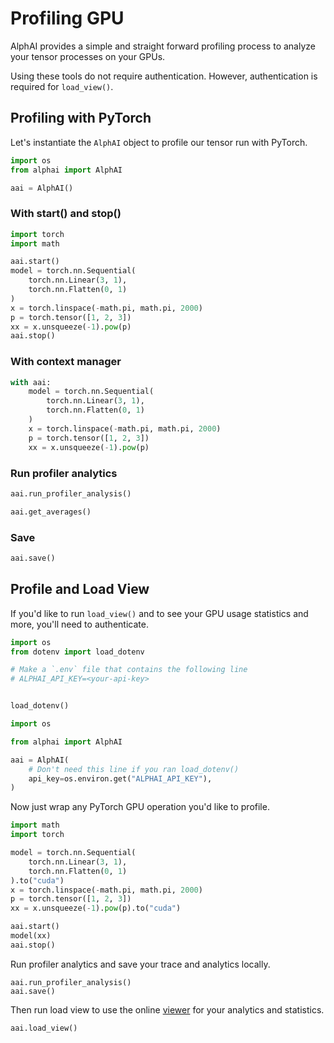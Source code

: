 # Profiling GPU

AlphAI provides a simple and straight forward profiling process to analyze your tensor processes on your GPUs.

Using these tools do not require authentication. However, authentication is required for `load_view()`.

## Profiling with PyTorch

Let's instantiate the `AlphAI` object to profile our tensor run with PyTorch.


```python
import os
from alphai import AlphAI

aai = AlphAI()
```

### With start() and stop()


```python
import torch
import math

aai.start()
model = torch.nn.Sequential(
    torch.nn.Linear(3, 1),
    torch.nn.Flatten(0, 1)
)
x = torch.linspace(-math.pi, math.pi, 2000)
p = torch.tensor([1, 2, 3])
xx = x.unsqueeze(-1).pow(p)
aai.stop()


```

### With context manager


```python
with aai:
    model = torch.nn.Sequential(
        torch.nn.Linear(3, 1),
        torch.nn.Flatten(0, 1)
    )
    x = torch.linspace(-math.pi, math.pi, 2000)
    p = torch.tensor([1, 2, 3])
    xx = x.unsqueeze(-1).pow(p)

```

### Run profiler analytics


```python
aai.run_profiler_analysis()
```


```python
aai.get_averages()
```

### Save


```python
aai.save()
```

## Profile and Load View

If you'd like to run `load_view()` and to see your GPU usage statistics and more, you'll need to authenticate.


```python
import os
from dotenv import load_dotenv

# Make a `.env` file that contains the following line
# ALPHAI_API_KEY=<your-api-key>


load_dotenv()
```


```python
import os

from alphai import AlphAI

aai = AlphAI(
    # Don't need this line if you ran load_dotenv()
    api_key=os.environ.get("ALPHAI_API_KEY"),
)
```

Now just wrap any PyTorch GPU operation you'd like to profile.

```python
import math
import torch

model = torch.nn.Sequential(
    torch.nn.Linear(3, 1),
    torch.nn.Flatten(0, 1)
).to("cuda")
x = torch.linspace(-math.pi, math.pi, 2000)
p = torch.tensor([1, 2, 3])
xx = x.unsqueeze(-1).pow(p).to("cuda")

aai.start()
model(xx)
aai.stop()
```

Run profiler analytics and save your trace and analytics locally.

```
aai.run_profiler_analysis()
aai.save()
```

Then run load view to use the online [viewer](https://amdatascience.com/viewer) for your analytics and statistics.


```python
aai.load_view()
```
